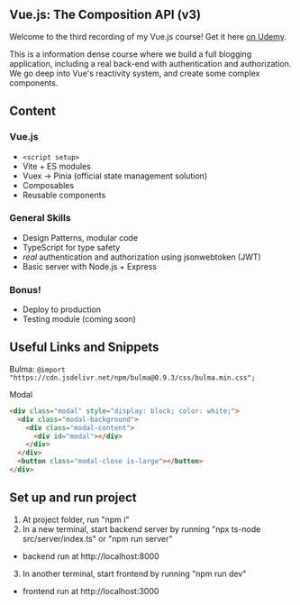 ## Vue.js: The Composition API (v3)

Welcome to the third recording of my Vue.js course! Get it here [on Udemy](https://www.udemy.com/course/vuejs-3-the-composition-api/?referralCode=0C911BD2BD6C57007F36). 

This is a information dense course where we build a full blogging application, including a real back-end with authentication and authorization. We go deep into Vue's reactivity system, and create some complex components.

## Content

### Vue.js
- `<script setup>`
- Vite + ES modules
- Vuex -> Pinia (official state management solution)
- Composables
- Reusable components

### General Skills
- Design Patterns, modular code
- TypeScript for type safety
- *real* authentication and authorization using jsonwebtoken (JWT)
- Basic server with Node.js + Express

### Bonus!
- Deploy to production
- Testing module (coming soon)

## Useful Links and Snippets

Bulma: `@import "https://cdn.jsdelivr.net/npm/bulma@0.9.3/css/bulma.min.css";`

Modal

```html
<div class="modal" style="display: block; color: white;">
  <div class="modal-background">
    <div class="modal-content">
      <div id="modal"></div>
    </div>
  </div>
  <button class="modal-close is-large"></button>
</div>
```

## Set up and run project
1. At project folder, run "npm i"
2. In a new terminal, start backend server by running "npx ts-node src/server/index.ts" or "npm run server"
  - backend run at http://localhost:8000
3. In another terminal, start frontend by running "npm run dev"
  - frontend run at http://localhost:3000